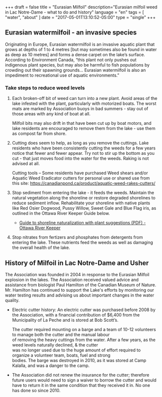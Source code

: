+++
draft = false
title = "Eurasian Milfoil"
description="Eurasian milfoil weed in Lac Notre-Dame - what to do and history"
language = "en"
tags = [
    "water",
    "about"
]
date = "2017-05-01T13:10:52-05:00"
type = "single"
+++

## Eurasian watermilfoil - an invasive species

Originating in Europe, Eurasian watermilfoil is an invasive aquatic plant that grows at depths of 1 to 4 metres [but may sometimes also be found in water as deep as 10 metres] and forms a dense carpet on the lake’s surface.  According to Environment Canada, “this plant not only pushes out indigenous plant species, but may also be harmful to fish populations by crowding out their spawning grounds… Eurasian watermilfoil is also an impediment to recreational use of aquatic environments.”

### Take steps to reduce weed levels

1. Each broken-off bit of weed can turn into a new plant. Avoid areas of the lake infested with the plant, particularly with motorized boats. The worst mats are marked by Association buoys in bad summers - stay out of those areas with any kind of boat at all. 

   Milfoil bits may also drift in that have been cut up by boat motors, and lake residents are encouraged to remove them from the lake - use them as compost far from shore.
   
2. Cutting does seem to help, as long as you remove the cuttings. Lake residents who have been consistently cutting the weeds for a few years notice that fewer and fewer appear. Try not to stir up the bottom as you cut - that just moves food into the water for the weeds. Raking is not advised at all. 

   Cutting tools – Some residents have purchased Weed shears and/or Aquatic Weed Eradicator cutters for personal use or shared use from this site: https://canadianpond.ca/product/aquatic-weed-rakes-cutters/
   
3. Stop sediment from entering the lake - it feeds the weeds. Maintain the natural vegetation along the shoreline or restore degraded shorelines to reduce sediment inflow. Rehabilitate your shoreline with native plants like Red Osier Dogwood, Pussy Willow, Sweet Gale and Blue Flag iris, as outlined in the Ottawa River Keeper Guide below. 

   * [Guide to shoreline naturalization with plant suggestions (PDF) - Ottawa River Keeper](https://www.ottawariverkeeper.ca/wp-content/uploads/2015/09/3_ORK_ShorelineNaturalization_EN.pdf) 
   
4. Stop nitrates from fertizers and phosphates from detergents from entering the lake. These nutrients feed the weeds as well as damaging the overall health of the lake.  

## History of Milfoil in Lac Notre-Dame and Usher

The Association was founded in 2004 in response to the Eurasian Milfoil explosion in the lakes. The Association received valued advice and assistance from biologist Paul Hamilton of the Canadian Museum of Nature. Mr. Hamilton has continued to support the Lake's efforts by monitoring our water testing results and advising us about important changes in the water quality. 

* Electric	cutter	history:	An	electric	cutter	was	purchased	before 2008 by the	Association, with a financial contribution of $6,400 from the Municipality of La Peche	and	is	stored	at	Bob	Scott’s.

   The cutter	required	mounting	on	a	barge and	a	team	of	10-12	volunteers	to	manage	both	the	cutter	and	the	manual	labour	
of	removing	the	heavy	cuttings	from	the	water.	After	a	few	years,	as	the	weed	levels	naturally	declined,	&	the	cutter	
was	no	longer	used	due	to	the	huge	amount	of	effort	required	to	organize	a	volunteer	team,	boats,	fuel	and	strong	
bodies.	 The	 barge	 was	 destroyed	 in	 2010, as	 it	 was	 stored	 at	 Camp	 Kalalla,	 and	 was	 a	 danger	 to	 the	 camp.	 

* The	Association	did	not	 renew	the	insurance for the cutter;	 therefore future	users	would	need	to	sign	a	waiver to	borrow the	cutter and	would	have	to	return	it	in	the	same	condition	that	they	received	it	in.		No	one	has	done	so	since	2010.	
   
